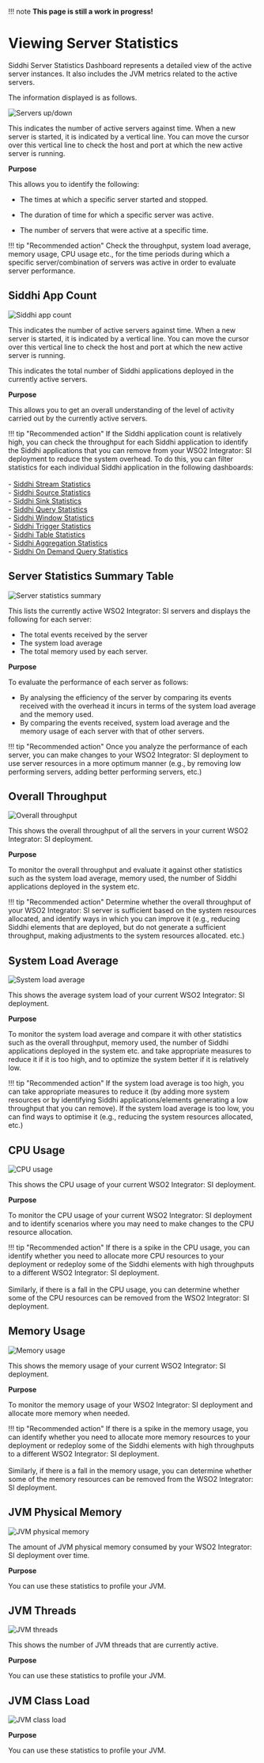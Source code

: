 !!! note
    **This page is still a work in progress!**
    
# Viewing Server Statistics

Siddhi Server Statistics Dashboard represents a detailed view of the active server instances. It also includes the JVM metrics related to the active servers.

The information displayed is as follows.

![Servers up/down]({{base_path}}/images/streaming-integrator-grafana-dashboard/active_servers_graph.png)

 This indicates the number of active servers against time. When a new server is started, it is indicated by a vertical line. You can move the cursor over this vertical line to check the host and port at which the new active server is running.

**Purpose**
 
 This allows you to identify the following:
 
 - The times at which a specific server started and stopped.
 
 - The duration of time for which a specific server was active.
 
 - The number of servers that were active at a specific time.
 
!!! tip "Recommended action"
    Check the throughput, system load average, memory usage, CPU usage etc., for the time periods during which a specific server/combination of servers was active in order to evaluate server performance.

## Siddhi App Count

![Siddhi app count]({{base_path}}/images/streaming-integrator-grafana-dashboard/siddhi_app_count.png)

 This indicates the number of active servers against time. When a new server is started, it is indicated by a vertical line. You can move the cursor over this vertical line to check the host and port at which the new active server is running.

 This indicates the total number of Siddhi applications deployed in the currently active servers.
 
**Purpose**

This allows you to get an overall understanding of the level of activity carried out by the currently active servers.

!!! tip "Recommended action"
    If the Siddhi application count is relatively high, you can check the throughput for each Siddhi application to identify the Siddhi applications that you can remove from your WSO2 Integrator: SI deployment to reduce the system overhead. To do this, you can filter statistics for each individual Siddhi application in the following dashboards:<br/><br/>
    - [Siddhi Stream Statistics](viewing-stream-statistics.md)<br/>
    - [Siddhi Source Statistics](viewing-source-statistics.md)<br/>
    - [Siddhi Sink Statistics](viewing-sink-statistics.md)<br/>
    - [Siddhi Query Statistics](viewing-query-statistics.md)<br/>
    - [Siddhi Window Statistics](viewing-window-statistics.md)<br/>
    - [Siddhi Trigger Statistics](viewing-trigger-statistics.md)<br/>
    - [Siddhi Table Statistics](viewing-table-statistics.md)<br/>
    - [Siddhi Aggregation Statistics](viewing-aggregation-statistics.md)<br/>
    - [Siddhi On Demand Query Statistics](viewing-on-demand-query-statistics.md)

## Server Statistics Summary Table

![Server statistics summary]({{base_path}}/images/streaming-integrator-grafana-dashboard/server_statistics_summary.png)

 This lists the currently active WSO2 Integrator: SI servers and displays the following for each server:
  - The total events received by the server
  - The system load average
  - The total memory used by each server.

**Purpose**

To evaluate the performance of each server as follows:

- By analysing the efficiency of the server by comparing its events received with the overhead it incurs in terms of the system load average and the memory used.
- By comparing the events received, system load average and the memory usage of each server with that of other servers.

!!! tip "Recommended action"
    Once you analyze the performance of each server, you can make changes to your WSO2 Integrator: SI deployment to use server resources in a more optimum manner (e.g., by removing low performing servers, adding better performing servers, etc.)
 
## Overall Throughput

![Overall throughput]({{base_path}}/images/streaming-integrator-grafana-dashboard/overall_throughput_graph.png)

 This shows the overall throughput of all the servers in your current WSO2 Integrator: SI deployment. 

**Purpose**

To monitor the overall throughput and evaluate it against other statistics such as the system load average, memory used, the number of Siddhi applications deployed in the system etc.
 
!!! tip "Recommended action"
    Determine whether the overall throughput of your WSO2 Integrator: SI server is sufficient based on the system resources allocated, and identify ways in which you can improve it (e.g., reducing Siddhi elements that are deployed, but do not generate a sufficient throughput, making adjustments to the system resources allocated. etc.)
 
## System Load Average

![System load average]({{base_path}}/images/streaming-integrator-grafana-dashboard/system_load_average_graph.png)

 This shows the average system load of your current WSO2 Integrator: SI deployment.
 
**Purpose**

To monitor the system load average and compare it with other statistics such as the overall throughput, memory used, the number of Siddhi applications deployed in the system etc. and take appropriate measures to reduce it if it is too high, and to optimize the system better if it is relatively low.
 
!!! tip "Recommended action"
    If the system load average is too high, you can take appropriate measures to reduce it (by adding more system resources or by identifying Siddhi applications/elements generating a low throughput that you can remove). If the system load average is too low, you can find ways to optimise it (e.g., reducing the system resources allocated, etc.)
 
## CPU Usage

![CPU usage]({{base_path}}/images/streaming-integrator-grafana-dashboard/cpu_usage_graph.png)

  This shows the CPU usage of your current WSO2 Integrator: SI deployment.
  
**Purpose**

To monitor the CPU usage of your current WSO2 Integrator: SI deployment and to identify scenarios where you may need to make changes to the CPU resource allocation.

!!! tip "Recommended action"
    If there is a spike in the CPU usage, you can identify whether you need to allocate more CPU resources to your deployment or redeploy some of the Siddhi elements with high throughputs to a different WSO2 Integrator: SI deployment. <br/><br/> Similarly, if there is a fall in the CPU usage, you can determine whether some of the CPU resources can be removed from the WSO2 Integrator: SI deployment.
 
## Memory Usage

![Memory usage]({{base_path}}/images/streaming-integrator-grafana-dashboard/memory_usage_graph.png)

 This shows the memory usage of your current WSO2 Integrator: SI deployment.

**Purpose**

To monitor the memory usage of your WSO2 Integrator: SI deployment and allocate more memory when needed.
 
!!! tip "Recommended action"
    If there is a spike in the memory usage, you can identify whether you need to allocate more memory resources to your deployment or redeploy some of the Siddhi elements with high throughputs to a different WSO2 Integrator: SI deployment. <br/><br/> Similarly, if there is a fall in the memory usage, you can determine whether some of the memory resources can be removed from the WSO2 Integrator: SI deployment.
 

## JVM Physical Memory

![JVM physical memory]({{base_path}}/images/streaming-integrator-grafana-dashboard/jvm_physical_memory_usage.png)

The amount of JVM physical memory consumed by your WSO2 Integrator: SI deployment over time.

**Purpose**

You can use these statistics to profile your JVM.

## JVM Threads

![JVM threads]({{base_path}}/images/streaming-integrator-grafana-dashboard/jvm_threads.png)

This shows the number of JVM threads that are currently active.

**Purpose**

You can use these statistics to profile your JVM.

## JVM Class Load

![JVM class load]({{base_path}}/images/streaming-integrator-grafana-dashboard/jvm_class_load.png)

**Purpose**

You can use these statistics to profile your JVM.